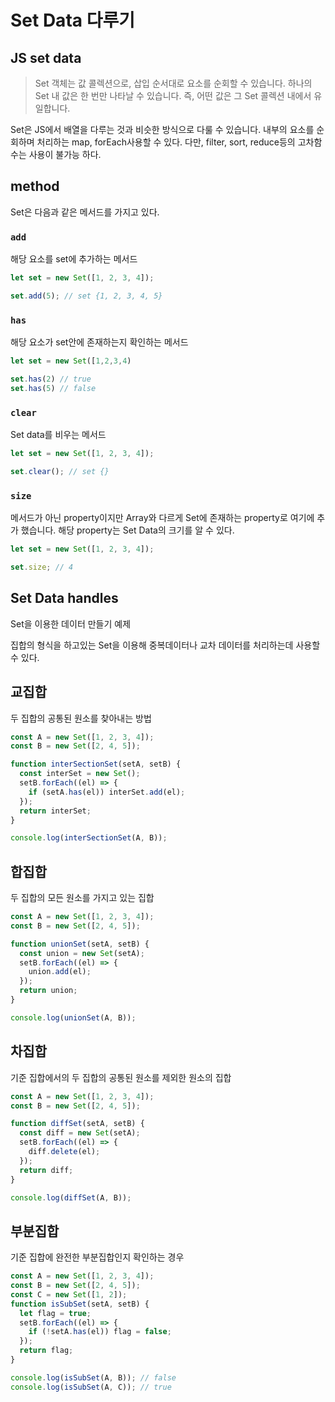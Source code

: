 # Set Data 다루기

## JS set data

> Set 객체는 값 콜렉션으로, 삽입 순서대로 요소를 순회할 수 있습니다. 하나의 Set 내 값은 한 번만 나타날 수 있습니다. 즉, 어떤 값은 그 Set 콜렉션 내에서 유일합니다.

Set은 JS에서 배열을 다루는 것과 비슷한 방식으로 다룰 수 있습니다.
내부의 요소를 순회하며 처리하는 map, forEach사용할 수 있다. 다만, filter, sort, reduce등의 고차함수는 사용이 불가능 하다.

## method

Set은 다음과 같은 메서드를 가지고 있다.

### `add`

해당 요소를 set에 추가하는 메서드

```js
let set = new Set([1, 2, 3, 4]);

set.add(5); // set {1, 2, 3, 4, 5}
```

### `has`

해당 요소가 set안에 존재하는지 확인하는 메서드

```js
let set = new Set([1,2,3,4)

set.has(2) // true
set.has(5) // false
```

### `clear`

Set data를 비우는 메서드

```js
let set = new Set([1, 2, 3, 4]);

set.clear(); // set {}
```

### `size`

메서드가 아닌 property이지만 Array와 다르게 Set에 존재하는 property로 여기에 추가 했습니다.
해당 property는 Set Data의 크기를 알 수 있다.

```js
let set = new Set([1, 2, 3, 4]);

set.size; // 4
```

## Set Data handles

Set을 이용한 데이터 만들기 예제

집합의 형식을 하고있는 Set을 이용해 중복데이터나 교차 데이터를 처리하는데 사용할 수 있다.

## 교집합

두 집합의 공통된 원소를 찾아내는 방법

```js
const A = new Set([1, 2, 3, 4]);
const B = new Set([2, 4, 5]);

function interSectionSet(setA, setB) {
  const interSet = new Set();
  setB.forEach((el) => {
    if (setA.has(el)) interSet.add(el);
  });
  return interSet;
}

console.log(interSectionSet(A, B));
```

## 합집합

두 집합의 모든 원소를 가지고 있는 집합

```js
const A = new Set([1, 2, 3, 4]);
const B = new Set([2, 4, 5]);

function unionSet(setA, setB) {
  const union = new Set(setA);
  setB.forEach((el) => {
    union.add(el);
  });
  return union;
}

console.log(unionSet(A, B));
```

## 차집합

기준 집합에서의 두 집합의 공통된 원소를 제외한 원소의 집합

```js
const A = new Set([1, 2, 3, 4]);
const B = new Set([2, 4, 5]);

function diffSet(setA, setB) {
  const diff = new Set(setA);
  setB.forEach((el) => {
    diff.delete(el);
  });
  return diff;
}

console.log(diffSet(A, B));
```

## 부분집합

기준 집합에 완전한 부분집합인지 확인하는 경우

```js
const A = new Set([1, 2, 3, 4]);
const B = new Set([2, 4, 5]);
const C = new Set([1, 2]);
function isSubSet(setA, setB) {
  let flag = true;
  setB.forEach((el) => {
    if (!setA.has(el)) flag = false;
  });
  return flag;
}

console.log(isSubSet(A, B)); // false
console.log(isSubSet(A, C)); // true
```
